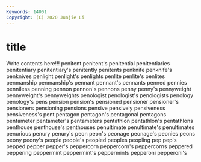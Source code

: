 ```yaml
---
Keywords: 14001
Copyright: (C) 2020 Junjie Li
---
```


# title

Write contents here!!!
penitent 
penitent's 
penitential 
penitentiaries 
penitentiary 
penitentiary's 
penitently 
penitents
penknife 
penknife's 
penknives 
penlight 
penlight's 
penlights 
penlite 
penlite's 
penlites 
penmanship
penmanship's 
pennant 
pennant's 
pennants 
penned 
pennies 
penniless 
penning 
pennon 
pennon's
pennons 
penny 
penny's 
pennyweight 
pennyweight's 
pennyweights 
penologist 
penologist's 
penologists 
penology
penology's 
pens 
pension 
pension's 
pensioned 
pensioner 
pensioner's 
pensioners 
pensioning 
pensions
pensive 
pensively 
pensiveness 
pensiveness's 
pent 
pentagon 
pentagon's 
pentagonal 
pentagons 
pentameter
pentameter's 
pentameters 
pentathlon 
pentathlon's 
pentathlons 
penthouse 
penthouse's 
penthouses 
penultimate 
penultimate's
penultimates 
penurious 
penury 
penury's 
peon 
peon's 
peonage 
peonage's 
peonies 
peons
peony 
peony's 
people 
people's 
peopled 
peoples 
peopling 
pep 
pep's 
pepped
pepper 
pepper's 
peppercorn 
peppercorn's 
peppercorns 
peppered 
peppering 
peppermint 
peppermint's 
peppermints
pepperoni 
pepperoni's 
